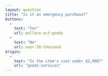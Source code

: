 ```yaml
---
layout: question
title: "Is it an emergency purchase?"
buttons:
  -
    text: "Yes"
    url: wallace-act-goods
  -
    text: "No"
    url: over-30-thousand
origin:
  -
    text: "Is the item's cost under $2,000?"
    url: "goods-services"
---
```

